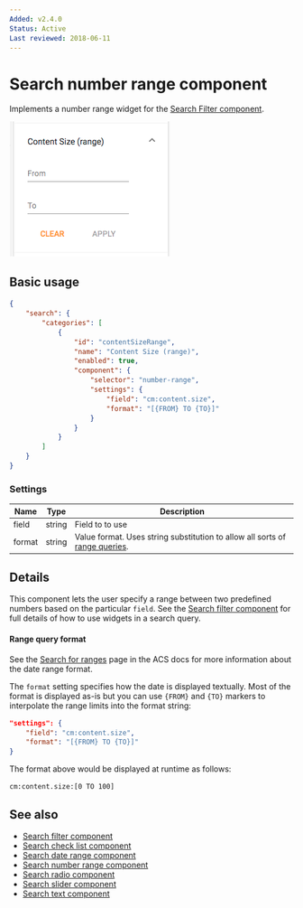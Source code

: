 ```yaml
---
Added: v2.4.0
Status: Active
Last reviewed: 2018-06-11
---
```


# Search number range component

Implements a number range widget for the [Search Filter component](../content-services/search-filter.component.md).

![Number Range Widget](../docassets/images/search-number-range.png)

## Basic usage

```json
{
    "search": {
        "categories": [
            {
                "id": "contentSizeRange",
                "name": "Content Size (range)",
                "enabled": true,
                "component": {
                    "selector": "number-range",
                    "settings": {
                        "field": "cm:content.size",
                        "format": "[{FROM} TO {TO}]"
                    }
                }
            }
        ]
    }
}
```

### Settings

| Name | Type | Description |
| ---- | ---- | ----------- |
| field | string | Field to to use |
| format | string | Value format. Uses string substitution to allow all sorts of [range queries](https://docs.alfresco.com/5.2/concepts/rm-searchsyntax-ranges.html). |

## Details

This component lets the user specify a range between two predefined numbers based on the
particular `field`. See the [Search filter component](../content-services/search-filter.component.md) for full details of how to use widgets
in a search query.

#### Range query format

See the [Search for ranges](https://docs.alfresco.com/5.2/concepts/rm-searchsyntax-ranges.html) page in the ACS docs for more information about the date range format.

The `format` setting specifies how the date is displayed textually. Most of the format is
displayed as-is but you can use `{FROM}` and `{TO}` markers to interpolate the range limits
into the format string:

```json
"settings": {
    "field": "cm:content.size",
    "format": "[{FROM} TO {TO}]"
}
```

The format above would be displayed at runtime as follows:

```text
cm:content.size:[0 TO 100]
```

## See also

-   [Search filter component](../content-services/search-filter.component.md)
-   [Search check list component](../content-services/search-check-list.component.md)
-   [Search date range component](../content-services/search-date-range.component.md)
-   [Search number range component](../content-services/search-number-range.component.md)
-   [Search radio component](../content-services/search-radio.component.md)
-   [Search slider component](../content-services/search-slider.component.md)
-   [Search text component](../content-services/search-text.component.md)
